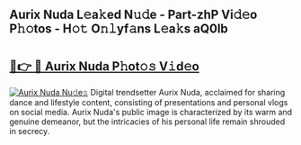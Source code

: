 ## Aurix Nuda L𝚎a𝚔ed N𝚞𝚍e - Part-zhP Vi𝚍𝚎o P𝚑𝚘tos - H𝚘𝚝 O𝚗𝚕yf𝚊ns L𝚎a𝚔s aQ0lb

# <h2><a href="http://kfaznw.oniu.top/?m=Aurix+Nuda">🔗👉 🔴 Aurix Nuda P𝚑ot𝚘𝚜 V𝚒d𝚎o</a></h2>

[![Aurix Nuda Nu𝚍e𝚜](https://i.imgur.com/0qMVB7G.gif)](http://kfaznw.oniu.top/?m=Aurix+Nuda)
Digital trendsetter Aurix Nuda, acclaimed for sharing dance and lifestyle content, consisting of presentations and personal vlogs on social media. Aurix Nuda's public image is characterized by its warm and genuine demeanor, but the intricacies of his personal life remain shrouded in secrecy.  
